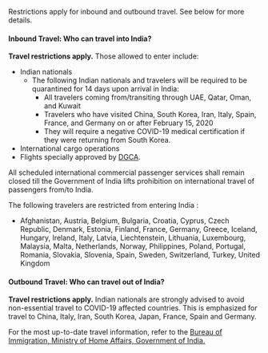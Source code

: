 Restrictions apply for inbound and outbound travel. See below for more details.

#### Inbound Travel: Who can travel into India?

**Travel restrictions apply.** Those allowed to enter include:

- Indian nationals
  - The following Indian nationals and travelers will be required to be quarantined for 14 days upon arrival in India:
      - All travelers coming from/transiting through UAE, Qatar, Oman, and Kuwait
      - Travelers who have visited China, South Korea, Iran, Italy, Spain, France, and Germany on or after February 15, 2020
      - They will require a negative COVID-19 medical certification if they were returning from South Korea.
- International cargo operations
- Flights specially approved by [DGCA](https://dgca.gov.in/digigov-portal/).

All scheduled international commercial passenger services shall remain closed till the Government of India lifts prohibition on international travel of passengers from/to India.

The following travelers are restricted from entering India :

- Afghanistan, Austria, Belgium, Bulgaria, Croatia, Cyprus, Czech Republic, Denmark, Estonia, Finland, France, Germany, Greece, Iceland, Hungary, Ireland, Italy, Latvia, Liechtenstein, Lithuania, Luxembourg, Malaysia, Malta, Netherlands, Norway, Philippines, Poland, Portugal, Romania, Slovakia, Slovenia, Spain, Sweden, Switzerland, Turkey, United Kingdom

#### Outbound Travel: Who can travel out of India?

**Travel restrictions apply.** Indian nationals are strongly advised to avoid non-essential travel to COVID-19 affected countries. This is emphasized for travel to China, Italy, Iran, South Korea, Japan, France, Spain and Germany.

For the most up-to-date travel information, refer to the [Bureau of Immigration, Ministry of Home Affairs, Government of India.](https://boi.gov.in/content/advisory-travel-and-visa-restrictions-related-covid-19-1)
